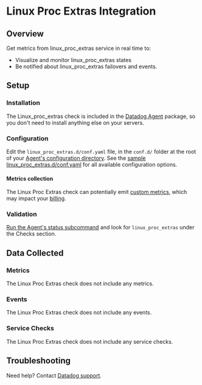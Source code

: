 # Linux Proc Extras Integration

## Overview
Get metrics from linux_proc_extras service in real time to:

* Visualize and monitor linux_proc_extras states
* Be notified about linux_proc_extras failovers and events.

## Setup

### Installation

The Linux_proc_extras check is included in the [Datadog Agent][1] package, so you don't need to install anything else on your servers.

### Configuration

Edit the `linux_proc_extras.d/conf.yaml` file, in the `conf.d/` folder at the root of your [Agent's configuration directory][2]. See the [sample linux_proc_extras.d/conf.yaml][3] for all available configuration options.

#### Metrics collection
The Linux Proc Extras check can potentially emit [custom metrics][4], which may impact your [billing][5].

### Validation

[Run the Agent's status subcommand][6] and look for `linux_proc_extras` under the Checks section.

## Data Collected
### Metrics
The Linux Proc Extras check does not include any metrics.

### Events
The Linux Proc Extras check does not include any events.

### Service Checks
The Linux Proc Extras check does not include any service checks.

## Troubleshooting

Need help? Contact [Datadog support][7].

[1]: https://app.datadoghq.com/account/settings#agent
[2]: https://docs.datadoghq.com/agent/guide/agent-configuration-files/#agent-configuration-directory
[3]: https://github.com/DataDog/integrations-core/blob/master/linux_proc_extras/datadog_checks/linux_proc_extras/data/conf.yaml.example
[4]: https://docs.datadoghq.com/developers/metrics/custom_metrics
[5]: https://docs.datadoghq.com/account_management/billing/custom_metrics
[6]: https://docs.datadoghq.com/agent/guide/agent-commands/#agent-status-and-information
[7]: https://docs.datadoghq.com/help
